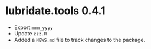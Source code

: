 # lubridate.tools 0.4.1

* Export `mmm_yyyy`
* Update `zzz.R`
* Added a `NEWS.md` file to track changes to the package.
